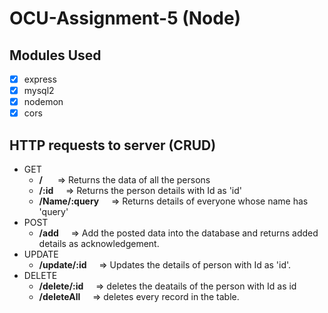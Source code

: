 # OCU-Assignment-5 (Node)

## Modules Used

- [x] express
- [x] mysql2
- [x] nodemon
- [x] cors

## HTTP requests to server (CRUD)

- GET
  - **/** &nbsp;&nbsp;&nbsp;&nbsp; => Returns the data of all the persons
  - **/:id** &nbsp;&nbsp;&nbsp; => Returns the person details with Id as 'id'
  - **/Name/:query** &nbsp;&nbsp;&nbsp; => Returns details of everyone whose name has 'query'
- POST
  - **/add** &nbsp;&nbsp;&nbsp; => Add the posted data into the database and returns added details as acknowledgement.
- UPDATE
  - **/update/:id** &nbsp;&nbsp;&nbsp; => Updates the details of person with Id as 'id'.
- DELETE
  - **/delete/:id** &nbsp;&nbsp;&nbsp; => deletes the deatails of the person with Id as id
  - **/deleteAll** &nbsp;&nbsp;&nbsp; => deletes every record in the table.

